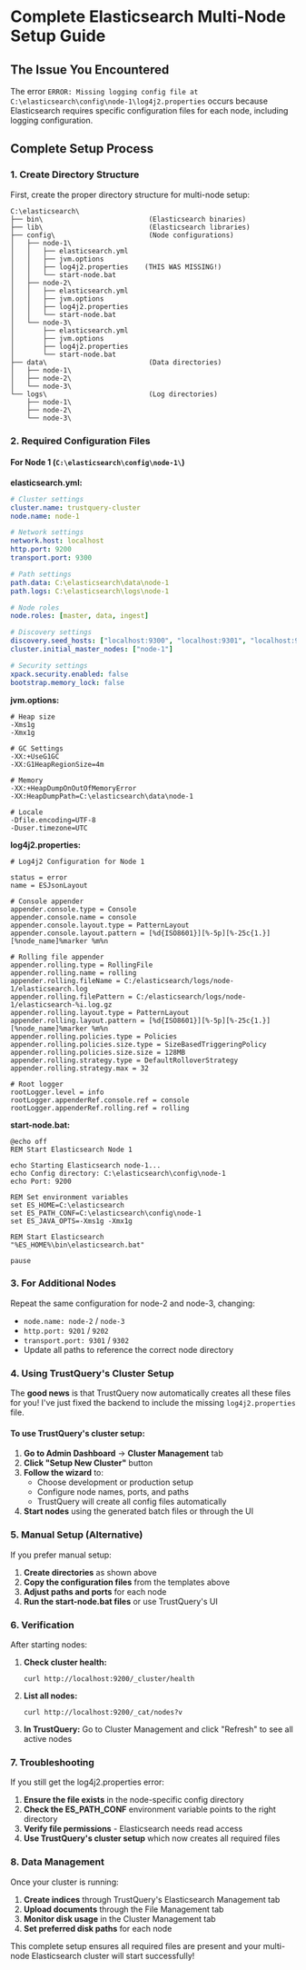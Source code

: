 # Complete Elasticsearch Multi-Node Setup Guide

## The Issue You Encountered

The error `ERROR: Missing logging config file at C:\elasticsearch\config\node-1\log4j2.properties` occurs because Elasticsearch requires specific configuration files for each node, including logging configuration.

## Complete Setup Process

### 1. Create Directory Structure

First, create the proper directory structure for multi-node setup:

```
C:\elasticsearch\
├── bin\                          (Elasticsearch binaries)
├── lib\                          (Elasticsearch libraries) 
├── config\                       (Node configurations)
│   ├── node-1\
│   │   ├── elasticsearch.yml
│   │   ├── jvm.options
│   │   ├── log4j2.properties    (THIS WAS MISSING!)
│   │   └── start-node.bat
│   ├── node-2\
│   │   ├── elasticsearch.yml
│   │   ├── jvm.options
│   │   ├── log4j2.properties
│   │   └── start-node.bat
│   └── node-3\
│       ├── elasticsearch.yml
│       ├── jvm.options
│       ├── log4j2.properties
│       └── start-node.bat
├── data\                         (Data directories)
│   ├── node-1\
│   ├── node-2\
│   └── node-3\
└── logs\                         (Log directories)
    ├── node-1\
    ├── node-2\
    └── node-3\
```

### 2. Required Configuration Files

#### For Node 1 (`C:\elasticsearch\config\node-1\`)

**elasticsearch.yml:**
```yaml
# Cluster settings
cluster.name: trustquery-cluster
node.name: node-1

# Network settings
network.host: localhost
http.port: 9200
transport.port: 9300

# Path settings
path.data: C:\elasticsearch\data\node-1
path.logs: C:\elasticsearch\logs\node-1

# Node roles
node.roles: [master, data, ingest]

# Discovery settings
discovery.seed_hosts: ["localhost:9300", "localhost:9301", "localhost:9302"]
cluster.initial_master_nodes: ["node-1"]

# Security settings
xpack.security.enabled: false
bootstrap.memory_lock: false
```

**jvm.options:**
```
# Heap size
-Xms1g
-Xmx1g

# GC Settings
-XX:+UseG1GC
-XX:G1HeapRegionSize=4m

# Memory
-XX:+HeapDumpOnOutOfMemoryError
-XX:HeapDumpPath=C:\elasticsearch\data\node-1

# Locale
-Dfile.encoding=UTF-8
-Duser.timezone=UTC
```

**log4j2.properties:**
```properties
# Log4j2 Configuration for Node 1

status = error
name = ESJsonLayout

# Console appender
appender.console.type = Console
appender.console.name = console
appender.console.layout.type = PatternLayout
appender.console.layout.pattern = [%d{ISO8601}][%-5p][%-25c{1.}] [%node_name]%marker %m%n

# Rolling file appender
appender.rolling.type = RollingFile
appender.rolling.name = rolling
appender.rolling.fileName = C:/elasticsearch/logs/node-1/elasticsearch.log
appender.rolling.filePattern = C:/elasticsearch/logs/node-1/elasticsearch-%i.log.gz
appender.rolling.layout.type = PatternLayout
appender.rolling.layout.pattern = [%d{ISO8601}][%-5p][%-25c{1.}] [%node_name]%marker %m%n
appender.rolling.policies.type = Policies
appender.rolling.policies.size.type = SizeBasedTriggeringPolicy
appender.rolling.policies.size.size = 128MB
appender.rolling.strategy.type = DefaultRolloverStrategy
appender.rolling.strategy.max = 32

# Root logger
rootLogger.level = info
rootLogger.appenderRef.console.ref = console
rootLogger.appenderRef.rolling.ref = rolling
```

**start-node.bat:**
```batch
@echo off
REM Start Elasticsearch Node 1

echo Starting Elasticsearch node-1...
echo Config directory: C:\elasticsearch\config\node-1
echo Port: 9200

REM Set environment variables
set ES_HOME=C:\elasticsearch
set ES_PATH_CONF=C:\elasticsearch\config\node-1
set ES_JAVA_OPTS=-Xms1g -Xmx1g

REM Start Elasticsearch
"%ES_HOME%\bin\elasticsearch.bat"

pause
```

### 3. For Additional Nodes

Repeat the same configuration for node-2 and node-3, changing:
- `node.name: node-2` / `node-3`
- `http.port: 9201` / `9202`
- `transport.port: 9301` / `9302`
- Update all paths to reference the correct node directory

### 4. Using TrustQuery's Cluster Setup

The **good news** is that TrustQuery now automatically creates all these files for you! I've just fixed the backend to include the missing `log4j2.properties` file.

#### To use TrustQuery's cluster setup:

1. **Go to Admin Dashboard** → **Cluster Management** tab
2. **Click "Setup New Cluster"** button  
3. **Follow the wizard** to:
   - Choose development or production setup
   - Configure node names, ports, and paths
   - TrustQuery will create all config files automatically
4. **Start nodes** using the generated batch files or through the UI

### 5. Manual Setup (Alternative)

If you prefer manual setup:

1. **Create directories** as shown above
2. **Copy the configuration files** from the templates above
3. **Adjust paths and ports** for each node
4. **Run the start-node.bat files** or use TrustQuery's UI

### 6. Verification

After starting nodes:

1. **Check cluster health:**
   ```
   curl http://localhost:9200/_cluster/health
   ```

2. **List all nodes:**
   ```
   curl http://localhost:9200/_cat/nodes?v
   ```

3. **In TrustQuery:** Go to Cluster Management and click "Refresh" to see all active nodes

### 7. Troubleshooting

If you still get the log4j2.properties error:

1. **Ensure the file exists** in the node-specific config directory
2. **Check the ES_PATH_CONF** environment variable points to the right directory
3. **Verify file permissions** - Elasticsearch needs read access
4. **Use TrustQuery's cluster setup** which now creates all required files

### 8. Data Management

Once your cluster is running:

1. **Create indices** through TrustQuery's Elasticsearch Management tab
2. **Upload documents** through the File Management tab
3. **Monitor disk usage** in the Cluster Management tab
4. **Set preferred disk paths** for each node

This complete setup ensures all required files are present and your multi-node Elasticsearch cluster will start successfully!
